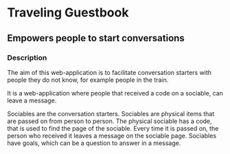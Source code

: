 # Traveling Guestbook
## Empowers people to start conversations
### Description
The aim of this web-application is to facilitate conversation starters with people they do not know, for example people in the train.

It is a web-application where people that received a code on a sociable, can leave a message.

Sociables are the conversation starters.
Sociables are physical items that are passed on from person to person. The physical sociable has a code, that is used to find the page of the sociable. Every time it is passed on, the person who received it leaves a message on the sociable page.
Sociables have goals, which can be a question to answer in a message.